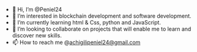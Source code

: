 - 👋 Hi, I’m @Peniel24
- 👀 I’m interested in blockchain development and software development.
- 🌱 I’m currently learning html & Css, python and JavaScript. 
- 💞️ I’m looking to collaborate on projects that will enable me to learn and discover new skills.
- 📫 How to reach me @achigilipeniel24@gmail.com

<!---
Peniel24/Peniel24 is a ✨ special ✨ repository because its `README.md` (this file) appears on your GitHub profile.
You can click the Preview link to take a look at your changes.
--->
 
